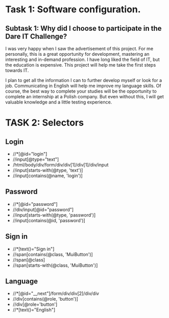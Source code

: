 # Task 1: Software configuration.

## Subtask 1: Why did I choose to participate in the Dare IT Challenge?

I was very happy when I saw the advertisement of this project. 
For me personally, this is a great opportunity for development, mastering an interesting and in-demand profession. 
I have long liked the field of IT, but the education is expensive. 
This project will help me take the first steps towards IT.

I plan to get all the information I can to further develop myself or look for a job. 
Communicating in English will help me improve my language skills. 
Of course, the best way to complete your studies will be the opportunity to complete an internship at a Polish company. 
But even without this, I will get valuable knowledge and a little testing experience.


# TASK 2: Selectors

## Login

* //*[@id="login"]
* //input[@type="text"]
* /html/body/div/form/div/div[1]/div[1]/div/input
* //input[starts-with(@type, 'text')]
* //input[contains(@name, 'login')]

## Password

* //*[@id="password"]
* //div/input[@id="password"]
* //input[starts-with(@type, 'password')]
* //input[contains(@id, 'password')]

## Sign in

* //*[text()="Sign in"]
* //span[contains(@class, 'MuiButton')]
* //span[@class]
* //span[starts-with(@class, 'MuiButton')]

## Language

* //*[@id="__next"]/form/div/div[2]/div/div
* //div[contains(@role, 'button')]
* //div[@role='button']
* //*[text()="English"]
